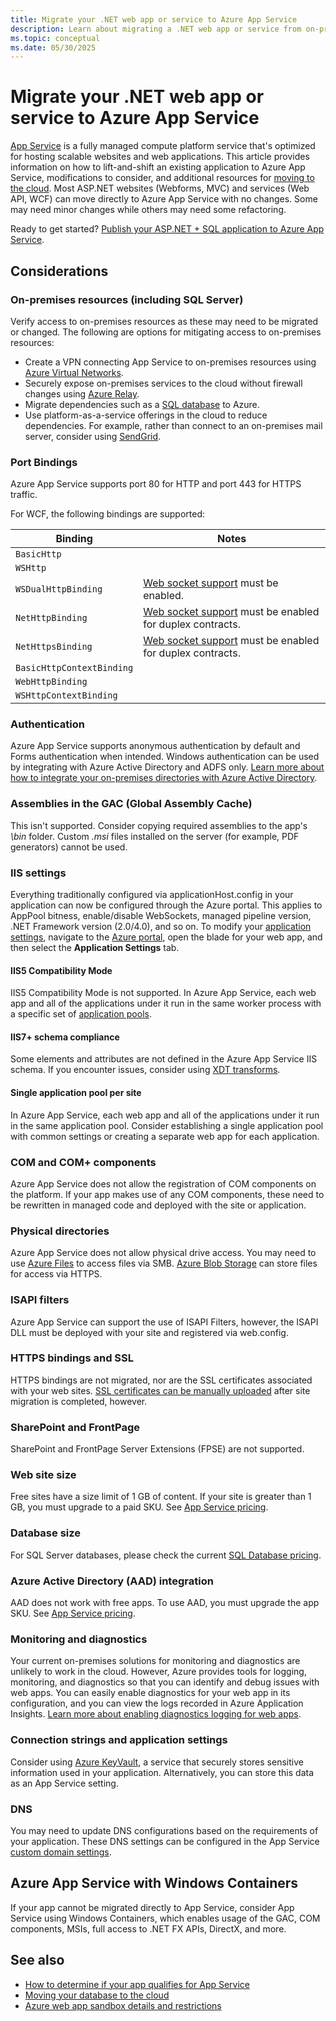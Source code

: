 ```yaml
---
title: Migrate your .NET web app or service to Azure App Service
description: Learn about migrating a .NET web app or service from on-premises to Azure App Service.
ms.topic: conceptual
ms.date: 05/30/2025
---
```

# Migrate your .NET web app or service to Azure App Service

[App Service](/azure/app-service/overview) is a fully managed compute platform service that's optimized for hosting scalable websites and web applications. This article provides information on how to lift-and-shift an existing application to Azure App Service, modifications to consider, and additional resources for [moving to the cloud](https://azure.microsoft.com/migration/web-applications/). Most ASP.NET websites (Webforms, MVC) and services (Web API, WCF) can move directly to Azure App Service with no changes. Some may need minor changes while others may need some refactoring.

Ready to get started? [Publish your ASP.NET + SQL application to Azure App Service](/azure/app-service/app-service-web-tutorial-dotnet-sqldatabase).

## Considerations

### On-premises resources (including SQL Server)

Verify access to on-premises resources as these may need to be migrated or changed. The following are options for mitigating access to on-premises resources:

* Create a VPN connecting App Service to on-premises resources using [Azure Virtual Networks](/azure/app-service/web-sites-integrate-with-vnet).
* Securely expose on-premises services to the cloud without firewall changes using [Azure Relay](/azure/service-bus-relay/relay-what-is-it).
* Migrate dependencies such as a [SQL database](./sql.md) to Azure.
* Use platform-as-a-service offerings in the cloud to reduce dependencies. For example, rather than connect to an on-premises mail server, consider using [SendGrid](/azure/sendgrid-dotnet-how-to-send-email).

### Port Bindings

Azure App Service supports port 80 for HTTP and port 443 for HTTPS traffic.

For WCF, the following bindings are supported:

| Binding | Notes |
|--|--|
| `BasicHttp` |  |
| `WSHttp` |  |
| `WSDualHttpBinding` | [Web socket support](/azure/app-service/web-sites-configure) must be enabled. |
| `NetHttpBinding` | [Web socket support](/azure/app-service/web-sites-configure) must be enabled for duplex contracts. |
| `NetHttpsBinding` | [Web socket support](/azure/app-service/web-sites-configure) must be enabled for duplex contracts. |
| `BasicHttpContextBinding` |  |
| `WebHttpBinding` |  |
| `WSHttpContextBinding` |  |

### Authentication

Azure App Service supports anonymous authentication by default and Forms authentication when intended. Windows authentication can be used by integrating with Azure Active Directory and ADFS only. [Learn more about how to integrate your on-premises directories with Azure Active Directory](/azure/active-directory/connect/active-directory-aadconnect).

### Assemblies in the GAC (Global Assembly Cache)

This isn't supported. Consider copying required assemblies to the app's *\bin* folder. Custom *.msi* files installed on the server (for example, PDF generators) cannot be used.

### IIS settings

Everything traditionally configured via applicationHost.config in your application can now be configured through the Azure portal. This applies to AppPool bitness, enable/disable WebSockets, managed pipeline version, .NET Framework version (2.0/4.0), and so on. To modify your [application settings](/azure/app-service/web-sites-configure), navigate to the [Azure portal](https://portal.azure.com), open the blade for your web app, and then select the **Application Settings** tab.

#### IIS5 Compatibility Mode

IIS5 Compatibility Mode is not supported. In Azure App Service, each web app and all of the applications under it run in the same worker process with a specific set of [application pools](/previous-versions/windows/it-pro/windows-server-2008-R2-and-2008/cc735247(v=ws.10)).

#### IIS7+ schema compliance

Some elements and attributes are not defined in the Azure App Service IIS schema. If you encounter issues, consider using [XDT transforms](/azure/app-service/configure-common).

#### Single application pool per site

In Azure App Service, each web app and all of the applications under it run in the same application pool. Consider establishing a single application pool with common settings or creating a separate web app for each application.

### COM and COM+ components

Azure App Service does not allow the registration of COM components on the platform. If your app makes use of any COM components, these need to be rewritten in managed code and deployed with the site or application.

### Physical directories

Azure App Service does not allow physical drive access. You may need to use [Azure Files](/azure/storage/files/storage-files-introduction) to access files via SMB. [Azure Blob Storage](/azure/storage/blobs/storage-blobs-introduction) can store files for access via HTTPS.

### ISAPI filters

Azure App Service can support the use of ISAPI Filters, however, the ISAPI DLL must be deployed with your site and registered via web.config.

### HTTPS bindings and SSL

HTTPS bindings are not migrated, nor are the SSL certificates associated with your web sites. [SSL certificates can be manually uploaded](/azure/app-service/app-service-web-tutorial-custom-ssl) after site migration is completed, however.

### SharePoint and FrontPage

SharePoint and FrontPage Server Extensions (FPSE) are not supported.

### Web site size

Free sites have a size limit of 1 GB of content. If your site is greater than 1 GB, you must upgrade to a paid SKU. See [App Service pricing](https://azure.microsoft.com/pricing/details/app-service/windows/).

### Database size

For SQL Server databases, please check the current [SQL Database pricing](https://azure.microsoft.com/pricing/details/sql-database).

### Azure Active Directory (AAD) integration

AAD does not work with free apps. To use AAD, you must upgrade the app SKU. See [App Service pricing](https://azure.microsoft.com/pricing/details/app-service/windows/).

### Monitoring and diagnostics

Your current on-premises solutions for monitoring and diagnostics are unlikely to work in the cloud. However, Azure provides tools for logging, monitoring, and diagnostics so that you can identify and debug issues with web apps. You can easily enable diagnostics for your web app in its configuration, and you can view the logs recorded in Azure Application Insights. [Learn more about enabling diagnostics logging for web apps](/azure/app-service/web-sites-enable-diagnostic-log).

### Connection strings and application settings

Consider using [Azure KeyVault](/azure/key-vault/), a service that securely stores sensitive information used in your application. Alternatively, you can store this data as an App Service setting.

### DNS

You may need to update DNS configurations based on the requirements of your application. These DNS settings can be configured in the App Service [custom domain settings](/azure/app-service/app-service-web-tutorial-custom-domain).

## Azure App Service with Windows Containers

If your app cannot be migrated directly to App Service, consider App Service using Windows Containers, which enables usage of the GAC, COM components, MSIs, full access to .NET FX APIs, DirectX, and more.

## See also

* [How to determine if your app qualifies for App Service](https://appmigration.microsoft.com/)
* [Moving your database to the cloud](sql.md)
* [Azure web app sandbox details and restrictions](https://github.com/projectkudu/kudu/wiki/Azure-Web-App-sandbox)
